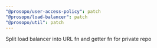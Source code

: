 ```yaml
---
"@prosopo/user-access-policy": patch
"@prosopo/load-balancer": patch
"@prosopo/util": patch
---
```


Split load balancer into URL fn and getter fn for private repo
  